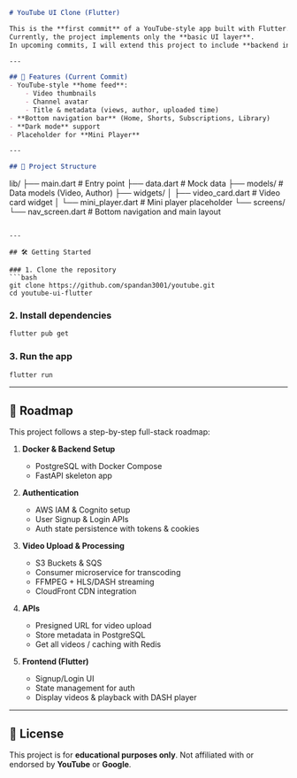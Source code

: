 ```markdown
# YouTube UI Clone (Flutter)

This is the **first commit** of a YouTube-style app built with Flutter.  
Currently, the project implements only the **basic UI layer**.  
In upcoming commits, I will extend this project to include **backend integration** and more advanced features.

---

## 🚀 Features (Current Commit)
- YouTube-style **home feed**:
    - Video thumbnails
    - Channel avatar
    - Title & metadata (views, author, uploaded time)
- **Bottom navigation bar** (Home, Shorts, Subscriptions, Library)
- **Dark mode** support
- Placeholder for **Mini Player**

---

## 📂 Project Structure
```

lib/
├── main.dart                 # Entry point
├── data.dart                 # Mock data
├── models/                   # Data models (Video, Author)
├── widgets/
│    ├── video_card.dart      # Video card widget
│    └── mini_player.dart     # Mini player placeholder
└── screens/
└── nav_screen.dart      # Bottom navigation and main layout

````

---

## 🛠️ Getting Started

### 1. Clone the repository
```bash
git clone https://github.com/spandan3001/youtube.git
cd youtube-ui-flutter
````

### 2. Install dependencies

```bash
flutter pub get
```

### 3. Run the app

```bash
flutter run
```

---

## 📌 Roadmap

This project follows a step-by-step full-stack roadmap:

1. **Docker & Backend Setup**
    - PostgreSQL with Docker Compose
    - FastAPI skeleton app

2. **Authentication**
    - AWS IAM & Cognito setup
    - User Signup & Login APIs
    - Auth state persistence with tokens & cookies

3. **Video Upload & Processing**
    - S3 Buckets & SQS
    - Consumer microservice for transcoding
    - FFMPEG + HLS/DASH streaming
    - CloudFront CDN integration

4. **APIs**
    - Presigned URL for video upload
    - Store metadata in PostgreSQL
    - Get all videos / caching with Redis

5. **Frontend (Flutter)**
    - Signup/Login UI
    - State management for auth
    - Display videos & playback with DASH player

---

## 📄 License

This project is for **educational purposes only**.
Not affiliated with or endorsed by **YouTube** or **Google**.

```
```
